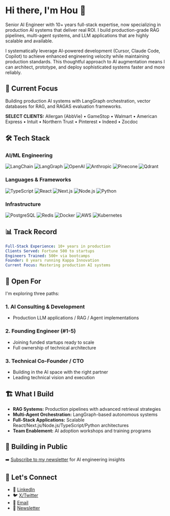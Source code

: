 # Hi there, I'm Hou 👋

Senior AI Engineer with 10+ years full-stack expertise, now specializing in production AI systems that deliver real ROI. I build production-grade RAG pipelines, multi-agent systems, and LLM applications that are highly scalable and available.

I systematically leverage AI-powered development (Cursor, Claude Code, Copilot) to achieve enhanced engineering velocity while maintaining production standards.  This thoughtful approach to AI augmentation means I can architect, prototype, and deploy sophisticated systems faster and more reliably.

## 🚀 Current Focus

Building production AI systems with LangGraph orchestration, vector databases for RAG, and RAGAS evaluation frameworks.

**SELECT CLIENTS:** Allergan (AbbVie) • GameStop • Walmart • American Express • Intuit • Northern Trust • Pinterest • Indeed • Zocdoc

## 🛠️ Tech Stack

### AI/ML Engineering
![LangChain](https://img.shields.io/badge/LangChain-121212?style=for-the-badge)
![LangGraph](https://img.shields.io/badge/LangGraph-FF4B4B?style=for-the-badge)
![OpenAI](https://img.shields.io/badge/OpenAI-412991?style=for-the-badge&logo=openai&logoColor=white)
![Anthropic](https://img.shields.io/badge/Anthropic-6B46C1?style=for-the-badge)
![Pinecone](https://img.shields.io/badge/Pinecone-000000?style=for-the-badge)
![Qdrant](https://img.shields.io/badge/Qdrant-24386C?style=for-the-badge)

### Languages & Frameworks
![TypeScript](https://img.shields.io/badge/TypeScript-007ACC?style=for-the-badge&logo=typescript&logoColor=white)
![React](https://img.shields.io/badge/React-20232A?style=for-the-badge&logo=react&logoColor=61DAFB)
![Next.js](https://img.shields.io/badge/Next.js-000000?style=for-the-badge&logo=nextdotjs&logoColor=white)
![Node.js](https://img.shields.io/badge/Node.js-339933?style=for-the-badge&logo=nodedotjs&logoColor=white)
![Python](https://img.shields.io/badge/Python-3776AB?style=for-the-badge&logo=python&logoColor=white)

### Infrastructure
![PostgreSQL](https://img.shields.io/badge/PostgreSQL-316192?style=for-the-badge&logo=postgresql&logoColor=white)
![Redis](https://img.shields.io/badge/Redis-DC382D?style=for-the-badge&logo=redis&logoColor=white)
![Docker](https://img.shields.io/badge/Docker-2496ED?style=for-the-badge&logo=docker&logoColor=white)
![AWS](https://img.shields.io/badge/AWS-232F3E?style=for-the-badge&logo=amazonaws&logoColor=white)
![Kubernetes](https://img.shields.io/badge/Kubernetes-326CE5?style=for-the-badge&logo=kubernetes&logoColor=white)

## 📊 Track Record

```yaml
Full-Stack Experience: 10+ years in production
Clients Served: Fortune 500 to startups  
Engineers Trained: 500+ via bootcamps
Founder: 8 years running Kappa Innovation
Current Focus: Mastering production AI systems
```

## 💼 Open For

I'm exploring three paths:

### 1. AI Consulting & Development
- Production LLM applications / RAG / Agent implementations

### 2. Founding Engineer (#1-5)
- Joining funded startups ready to scale
- Full ownership of technical architecture

### 3. Technical Co-Founder / CTO
- Building in the AI space with the right partner
- Leading technical vision and execution

## 🏗️ What I Build

- **RAG Systems:** Production pipelines with advanced retrieval strategies
- **Multi-Agent Orchestration:** LangGraph-based autonomous systems
- **Full-Stack Applications:** Scalable React/Next.js/Node.js/TypeScript/Python architectures
- **Team Enablement:** AI adoption workshops and training programs

## 📝 Building in Public

➡️ [Subscribe to my newsletter](https://prompt-deploy.beehiiv.com) for AI engineering insights

## 🤝 Let's Connect

- 💼 [LinkedIn](https://linkedin.com/in/houchia)
- 🐦 [X/Twitter](https://x.com/promptdeploy)
- 📧 [Email](mailto:kchia87@gmail.com)
- 📰 [Newsletter](https://prompt-deploy.beehiiv.com)
